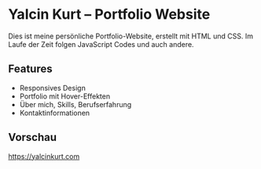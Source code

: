 # Yalcin Kurt – Portfolio Website

Dies ist meine persönliche Portfolio-Website, erstellt mit HTML und CSS. Im Laufe der Zeit folgen JavaScript Codes und auch andere. 

## Features

- Responsives Design
- Portfolio mit Hover-Effekten
- Über mich, Skills, Berufserfahrung
- Kontaktinformationen

## Vorschau

https://yalcinkurt.com